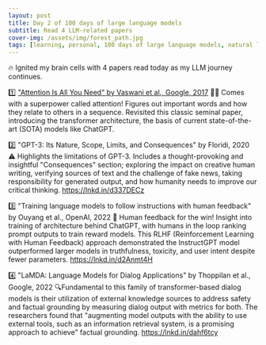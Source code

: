 ```yaml
---
layout: post
title: Day 2 of 100 days of large language models
subtitle: Read 4 LLM-related papers
cover-img: /assets/img/forest_path.jpg
tags: [learning, personal, 100 days of large language models, natural language processing, machine learning, artificial intelligence]
---
```

🔥 Ignited my brain cells with 4 papers read today as my LLM journey continues.

1️⃣ ["Attention Is All You Need" by Vaswani et al., Google, 2017](https://lnkd.in/dJb75DcB)
🦸‍♂️ Comes with a superpower called attention! Figures out important words and how they relate to others in a sequence. Revisited this classic seminal paper, introducing the transformer architecture, the basis of current state-of-the-art (SOTA) models like ChatGPT.


2️⃣ "GPT-3: Its Nature, Scope, Limits, and Consequences" by Floridi, 2020
⚠️ Highlights the limitations of GPT-3. Includes a thought-provoking and insightful "Consequences" section; exploring the impact on creative human writing, verifying sources of text and the challenge of fake news, taking responsibility for generated output, and how humanity needs to improve our critical thinking.
https://lnkd.in/d337DECz

3️⃣ "Training language models to follow instructions with human feedback" by Ouyang et al., OpenAI, 2022
💪 Human feedback for the win! Insight into training of architecture behind ChatGPT, with humans in the loop ranking prompt outputs to train reward models. This RLHF (Reinforcement Learning with Human Feedback) approach demonstrated the InstructGPT model outperformed larger models in truthfulness, toxicity, and user intent despite fewer parameters.
https://lnkd.in/d2Anmt4H

4️⃣ "LaMDA: Language Models for Dialog Applications" by Thoppilan et al., Google, 2022
🔍Fundamental to this family of transformer-based dialog models is their utilization of external knowledge sources to address safety and factual grounding by measuring dialog output with metrics for both. The researchers found that "augmenting model outputs with the ability to use external tools, such as an information retrieval system, is a promising approach to achieve" factual grounding.
https://lnkd.in/dahf6tcy